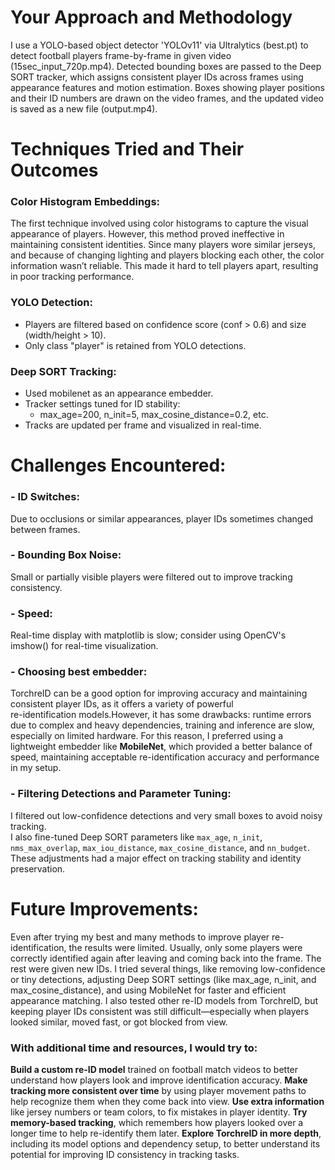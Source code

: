 # Your Approach and Methodology

I use a YOLO-based object detector 'YOLOv11' via Ultralytics (best.pt) to detect football players frame-by-frame in given video (15sec_input_720p.mp4). Detected bounding boxes are passed to the Deep SORT tracker, which assigns consistent player IDs across frames using appearance features and motion estimation. Boxes showing player positions and their ID numbers are drawn on the video frames, and the updated video is saved as a new file (output.mp4).


# Techniques Tried and Their Outcomes

### Color Histogram Embeddings:

The first technique involved using color histograms to capture the visual appearance of players. However, this method proved ineffective in maintaining consistent identities. Since many players wore similar jerseys, and because of changing lighting and players blocking each other, the color information wasn’t reliable. This made it hard to tell players apart, resulting in poor tracking performance.

### YOLO Detection:

- Players are filtered based on confidence score (conf > 0.6) and size (width/height > 10).
- Only class "player" is retained from YOLO detections.

### Deep SORT Tracking:

- Used mobilenet as an appearance embedder.
- Tracker settings tuned for ID stability:
  - max_age=200, n_init=5, max_cosine_distance=0.2, etc.
- Tracks are updated per frame and visualized in real-time.


# Challenges Encountered:

### - ID Switches: 
  Due to occlusions or similar appearances, player IDs sometimes changed between frames.

### - Bounding Box Noise:
  Small or partially visible players were filtered out to improve tracking consistency.

### - Speed:
  Real-time display with matplotlib is slow; consider using OpenCV's imshow() for real-time visualization.

### - Choosing best embedder:
  TorchreID can be a good option for improving accuracy and maintaining consistent player IDs, as it offers a variety of powerful      
  re-identification models.However, it has some drawbacks: runtime errors due to complex and heavy dependencies, training and inference are slow, especially on limited hardware.
  For this reason, I preferred using a lightweight embedder like **MobileNet**, which provided a better balance of speed, maintaining acceptable re-identification accuracy and performance in my setup.

### - Filtering Detections and Parameter Tuning:
  I filtered out low-confidence detections and very small boxes to avoid noisy tracking.  
  I also fine-tuned Deep SORT parameters like `max_age`, `n_init`, `nms_max_overlap`, `max_iou_distance`, `max_cosine_distance`, and `nn_budget`. These adjustments had a major effect on tracking stability and identity preservation.


# Future Improvements:

Even after trying my best and many methods to improve player re-identification, the results were limited. Usually, only some players were correctly identified again after leaving and coming back into the frame. The rest were given new IDs. I tried several things, like removing low-confidence or tiny detections, adjusting Deep SORT settings (like max_age, n_init, and max_cosine_distance), and using MobileNet for faster and efficient appearance matching. I also tested other re-ID models from TorchreID, but keeping player IDs consistent was still difficult—especially when players looked similar, moved fast, or got blocked from view.

### With additional time and resources, I would try to:
  **Build a custom re-ID model** trained on football match videos to better understand how players look and improve identification accuracy.
  **Make tracking more consistent over time** by using player movement paths to help recognize them when they come back into view.
  **Use extra information** like jersey numbers or team colors, to fix mistakes in player identity.
  **Try memory-based tracking**, which remembers how players looked over a longer time to help re-identify them later.
  **Explore TorchreID in more depth**, including its model options and dependency setup, to better understand its potential for improving ID consistency in tracking tasks.


